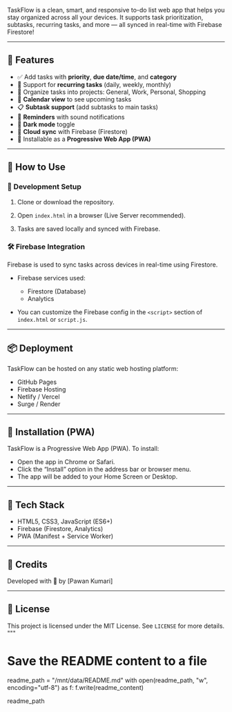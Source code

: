 TaskFlow is a clean, smart, and responsive to-do list web app that helps you stay organized across all your devices.
It supports task prioritization, subtasks, recurring tasks, and more — all synced in real-time with Firebase Firestore!

---

## 🌟 Features

- ✅ Add tasks with **priority**, **due date/time**, and **category**
- 🔁 Support for **recurring tasks** (daily, weekly, monthly)
- 📌 Organize tasks into projects: General, Work, Personal, Shopping
- 📅 **Calendar view** to see upcoming tasks
- 📋 **Subtask support** (add subtasks to main tasks)
- 🔔 **Reminders** with sound notifications
- 🌙 **Dark mode** toggle
- 🔄 **Cloud sync** with Firebase (Firestore)
- 📲 Installable as a **Progressive Web App (PWA)**

---

## 🚀 How to Use

### 🔧 Development Setup

1. Clone or download the repository.

2. Open `index.html` in a browser (Live Server recommended).

3. Tasks are saved locally and synced with Firebase.

### 🛠 Firebase Integration

Firebase is used to sync tasks across devices in real-time using Firestore.

- Firebase services used:
  - Firestore (Database)
  - Analytics

- You can customize the Firebase config in the `<script>` section of `index.html` or `script.js`.

---

## 📦 Deployment

TaskFlow can be hosted on any static web hosting platform:

- GitHub Pages
- Firebase Hosting
- Netlify / Vercel
- Surge / Render

---

## 📱 Installation (PWA)

TaskFlow is a Progressive Web App (PWA). To install:

- Open the app in Chrome or Safari.
- Click the “Install” option in the address bar or browser menu.
- The app will be added to your Home Screen or Desktop.

---

## 🧠 Tech Stack

- HTML5, CSS3, JavaScript (ES6+)
- Firebase (Firestore, Analytics)
- PWA (Manifest + Service Worker)

---

## 🙌 Credits

Developed with 💚 by [Pawan Kumari]

---

## 📃 License

This project is licensed under the MIT License. See `LICENSE` for more details.
"""

# Save the README content to a file

readme_path = "/mnt/data/README.md"
with open(readme_path, "w", encoding="utf-8") as f:
    f.write(readme_content)

readme_path

